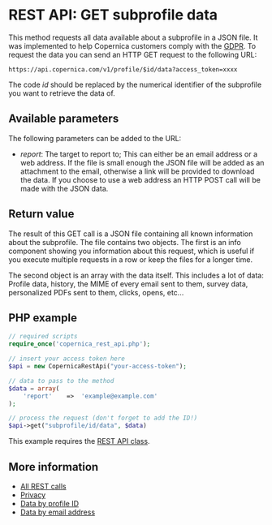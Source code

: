 # REST API: GET subprofile data

This method requests all data available about a subprofile in a JSON file. 
It was implemented to help Copernica customers comply with the [GDPR](./privacy). 
To request the data you can send an HTTP GET request to the following URL:

`https://api.copernica.com/v1/profile/$id/data?access_token=xxxx`

The code *id* should be replaced by the numerical identifier of the subprofile 
you want to retrieve the data of.

## Available parameters

The following parameters can be added to the URL:

* *report*: The target to report to; This can either be an email address or 
a web address. If the file is small enough the JSON file will be added as 
an attachment to the email, otherwise a link will be provided to download the 
data. If you choose to use a web address an HTTP POST call will be made with 
the JSON data.

## Return value

The result of this GET call is a JSON file containing all known information 
about the subprofile. The file contains two objects. The first is an info component 
showing you information about this request, which is useful if you execute multiple 
requests in a row or keep the files for a longer time. 

The second object is an array with the data itself. This includes a lot of data: 
Profile data, history, the MIME of every email sent to them, survey data, 
personalized PDFs sent to them, clicks, opens, etc...

## PHP example

```php
// required scripts
require_once('copernica_rest_api.php');

// insert your access token here
$api = new CopernicaRestApi("your-access-token");

// data to pass to the method
$data = array(
    'report'    =>  'example@example.com'
);

// process the request (don't forget to add the ID!)
$api->get("subprofile/id/data", $data)
```

This example requires the [REST API class](./rest-php).

## More information

* [All REST calls](./rest-api)
* [Privacy](./privacy)
* [Data by profile ID](./rest-get-profile-data)
* [Data by email address](./rest-get-email-data)
